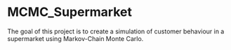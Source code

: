 # MCMC_Supermarket
The goal of this project is to create a simulation of customer behaviour in a supermarket using Markov-Chain Monte Carlo.
